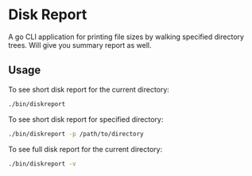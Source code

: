 # Disk Report

A go CLI application for printing file sizes by walking specified directory trees. Will give you summary report as well.

## Usage

To see short disk report for the current directory:

```bash
./bin/diskreport
```

To see short disk report for specified directory:

```bash
./bin/diskreport -p /path/to/directory
```

To see full disk report for the current directory:

```bash
./bin/diskreport -v
```
